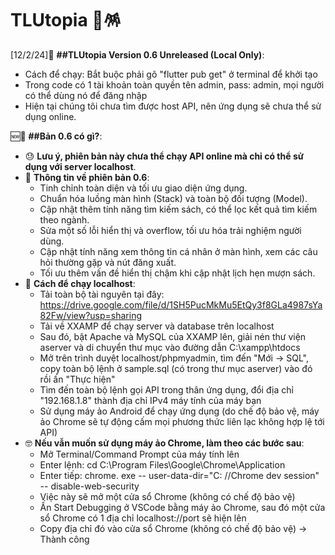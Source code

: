 # TLUtopia 🎏🪅
[12/2/24]📱 **##TLUtopia Version 0.6 Unreleased (Local Only)**:
- Cách để chạy: Bắt buộc phải gõ "flutter pub get" ở terminal để khởi tạo
- Trong code có 1 tài khoản toàn quyền tên admin, pass: admin, mọi người có thể dùng nó để đăng nhập
- Hiện tại chúng tôi chưa tìm được host API, nên ứng dụng sẽ chưa thể sử dụng online.

🆕🎏 **##Bản 0.6 có gì?**:
- 😓 **Lưu ý, phiên bản này chưa thể chạy API online mà chỉ có thể sử dụng với server localhost**.
- 🥳 **Thông tin về phiên bản 0.6**:
  + Tinh chỉnh toàn diện và tối ưu giao diện ứng dụng.
  + Chuẩn hóa luồng màn hình (Stack) và toàn bộ đối tượng (Model).
  + Cập nhật thêm tính năng tìm kiếm sách, có thể lọc kết quả tìm kiếm theo ngành.
  + Sửa một số lỗi hiển thị và overflow, tối ưu hóa trải nghiệm người dùng.
  + Cập nhật tính năng xem thông tin cá nhân ở màn hình, xem các câu hỏi thường gặp và nút đăng xuất.
  + Tối ưu thêm vấn đề hiển thị chậm khi cập nhật lịch hẹn mượn sách.
- 🤔 **Cách để chạy localhost**:
  + Tải toàn bộ tài nguyên tại đây: https://drive.google.com/file/d/1SH5PucMkMu5EtQy3f8GLa4987sYa82Fw/view?usp=sharing
  + Tải về XXAMP để chạy server và database trên localhost
  + Sau đó, bật Apache và MySQL của XXAMP lên, giải nén thư viện aserver và di chuyển thư mục vào đường dẫn C:\xampp\htdocs
  + Mở trên trình duyệt localhost/phpmyadmin, tìm đến "Mới -> SQL", copy toàn bộ lệnh ở sample.sql (có trong thư mục aserver) vào đó rồi ấn "Thực hiện"
  + Tìm đến toàn bộ lệnh gọi API trong thân ứng dụng, đổi địa chỉ "192.168.1.8" thành địa chỉ IPv4 máy tính của máy bạn
  + Sử dụng máy ảo Android để chạy ứng dụng (do chế độ bảo vệ, máy ảo Chrome sẽ tự động cấm mọi phương thức liên lạc không hợp lệ tới API)
- 🤓 **Nếu vẫn muốn sử dụng máy ảo Chrome, làm theo các bước sau**:
  + Mở Terminal/Command Prompt của máy tính lên
  + Enter lệnh: cd C:\Program Files\Google\Chrome\Application
  + Enter tiếp: chrome. exe -- user-data-dir="C: //Chrome dev session" -- disable-web-security
  + Việc này sẽ mở một cửa sổ Chrome (không có chế độ bảo vệ)
  + Ấn Start Debugging ở VSCode bằng máy ảo Chrome, sau đó một cửa sổ Chrome có 1 địa chỉ localhost://port sẽ hiện lên
  + Copy địa chỉ đó vào cửa sổ Chrome (không có chế độ bảo vệ) -> Thành công
